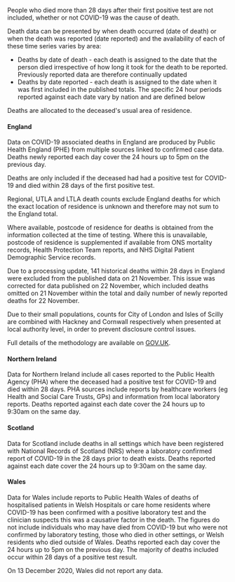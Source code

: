 ﻿People who died more than 28 days after their first positive test are not included, whether or not COVID-19 was the cause of death.  

Death data can be presented by when death occurred (date of death) or when the death was reported (date reported) and the availability of each of these time series varies by area:

* Deaths by date of death - each death is assigned to the date that the person died irrespective of how long it took for the death to be reported.  Previously reported data are therefore continually updated
* Deaths by date reported - each death is assigned to the date when it was first included in the published totals.  The specific 24 hour periods reported against each date vary by nation and are defined below

Deaths are allocated to the deceased's usual area of residence.

#### England

Data on COVID-19 associated deaths in England are produced by Public Health England (PHE) from multiple sources linked to confirmed case data.  Deaths newly reported each day cover the 24 hours up to 5pm on the previous day.

Deaths are only included if the deceased had had a positive test for COVID-19 and died within 28 days of the first positive test.

Regional, UTLA and LTLA death counts exclude England deaths for which the exact location of residence is unknown and therefore may not sum to the England total.

Where available, postcode of residence for deaths is obtained from the information collected at the time of testing. Where this is unavailable, postcode of residence is supplemented if available from ONS mortality records, Health Protection Team reports, and NHS Digital Patient Demographic Service records.

Due to a processing update, 141 historical deaths within 28 days in England were excluded from the published data on 21 November. This issue was corrected for data published on 22 November, which included deaths omitted on 21 November within the total and daily number of newly reported deaths for 22 November.

Due to their small populations, counts for City of London and Isles of Scilly are combined with Hackney and Cornwall respectively when presented at local authority level, in order to prevent disclosure control issues. 

Full details of the methodology are available on [GOV.UK](https://www.gov.uk/government/publications/phe-data-series-on-deaths-in-people-with-covid-19-technical-summary).

#### Northern Ireland

Data for Northern Ireland include all cases reported to the Public Health Agency (PHA) where the deceased had a positive test for COVID-19 and died within 28 days.  PHA sources include reports by healthcare workers (eg Health and Social Care Trusts, GPs) and information from local laboratory reports. Deaths reported against each date cover the 24 hours up to 9:30am on the same day.

#### Scotland

Data for Scotland include deaths in all settings which have been registered with National Records of Scotland (NRS) where a laboratory confirmed report of COVID-19 in the 28 days prior to death exists. Deaths reported against each date cover the 24 hours up to 9:30am on the same day.

#### Wales

Data for Wales include reports to Public Health Wales of deaths of hospitalised patients in Welsh Hospitals or care home residents where COVID-19 has been confirmed with a positive laboratory test and the clinician suspects this was a causative factor in the death.  The figures do not include individuals who may have died from COVID-19 but who were not confirmed by laboratory testing, those who died in other settings, or Welsh residents who died outside of Wales.  Deaths reported each day cover the 24 hours up to 5pm on the previous day.  The majority of deaths included occur within 28 days of a positive test result.

On 13 December 2020, Wales did not report any data.
